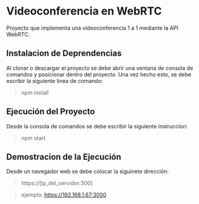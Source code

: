# Videoconferencia en WebRTC
Proyecto que implementa una videoconferencia 1 a 1 mediante la API WebRTC.
## Instalacion de Deprendencias
Al clonar o descargar el proyecto se debe abrir una ventana de consola de comandos y posicionar dentro del proyecto.
Una vez hecho esto, se debe escribir la siguiente linea de comando:
> npm install

## Ejecución del Proyecto
Desde la consola de comandos se debe escribir la siguiente instruccion:
> npm start

## Demostracion de la Ejecución
Desde un navegador web se debe colocar la siguinete dirección:
> https://[ip_del_servidor:300]

> ejemplo: https://192.168.1.67:3000
